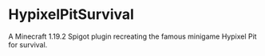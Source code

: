 # HypixelPitSurvival
A Minecraft 1.19.2 Spigot plugin recreating the famous minigame Hypixel Pit for survival.

